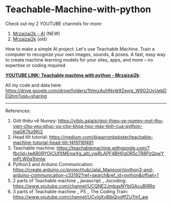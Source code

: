 # Teachable-Machine-with-python
Check out my 2 YOUTUBE channels for more:
1. [Mrzaizai2k - AI](https://www.youtube.com/channel/UCFGCVG0P2eLS5jkDaE0vSfA) (NEW)
2. [Mrzaizai2k](https://www.youtube.com/channel/UCCq3lQ1W437euT9eq2_26HQ) (old)

How to make a simple AI project. Let's use Teachable Machine.  Train a computer to recognize your own images, sounds, &amp; poses. 
A fast, easy way to create machine learning models for your sites, apps, and more – no expertise or coding required 

[**YOUTUBE LINK: Teachable machine with python - Mrzaizai2k**](https://www.youtube.com/watch?v=w5mho18Lx0c): 

All my code and data here: https://drive.google.com/drive/folders/1hImzAuHNvtk9Zexre_W9G2UvUebDEQhm?usp=sharing

------------------------
References:
1. Giới thiệu về Numpy:
https://viblo.asia/p/gioi-thieu-ve-numpy-mot-thu-vien-chu-yeu-phuc-vu-cho-khoa-hoc-may-tinh-cua-python-maGK7kz9Kj2
2. Head tilt tutorial:
https://medium.com/@warronbebster/teachable-machine-tutorial-head-tilt-f4f6116f491
3. Teachable machine: 
https://teachablemachine.withgoogle.com/?fbclid=IwAR0RYOjCUfXMEnwXg_aIti_ywRLAPF4BH0gOR5c7R8PzQswYmPLW0q1hmIw
4. Python3 and Arduino Communication:
https://create.arduino.cc/projecthub/Jalal_Mansoori/python3-and-arduino-communication-c33192?ref=search&ref_id=python&offset=1
5. 2 parts of Teachable machine _ javascript _ Jocoding:
https://www.youtube.com/channel/UCQNE2JmbasNYbjGAcuBiRRg
6. 3 parts of Teachable machine _ P5 _ The Coding Train:
https://www.youtube.com/channel/UCvjgXvBlbQiydffZU7m1_aw
